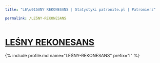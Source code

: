 ```yaml
---
title: "LE\u015ANY REKONESANS | Statystyki patronite.pl | Patromierz"

permalink: /LEŚNY-REKONESANS
---
```


# [LEŚNY REKONESANS](https://patronite.pl/LEŚNY-REKONESANS)

{% include profile.md name="LEŚNY-REKONESANS" prefix="l" %}
